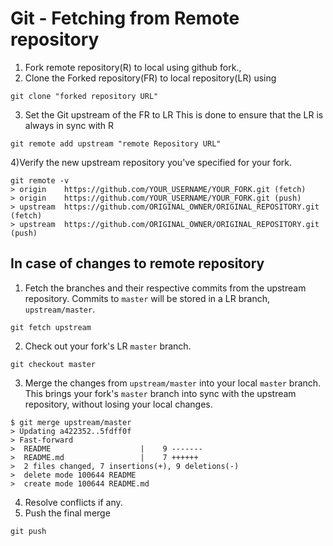 # Git - Fetching from Remote repository

1) Fork  remote repository(R) to local using github fork.,
2) Clone the Forked repository(FR) to local repository(LR) using

```
git clone "forked repository URL"
```
3) Set the Git upstream of the FR to LR This is done to ensure that the LR is always in sync with R

```
git remote add upstream "remote Repository URL"
```

4)Verify the new upstream repository you've specified for your fork.

```
git remote -v
> origin    https://github.com/YOUR_USERNAME/YOUR_FORK.git (fetch)
> origin    https://github.com/YOUR_USERNAME/YOUR_FORK.git (push)
> upstream  https://github.com/ORIGINAL_OWNER/ORIGINAL_REPOSITORY.git (fetch)
> upstream  https://github.com/ORIGINAL_OWNER/ORIGINAL_REPOSITORY.git (push)
```
## In case of changes to remote repository
1) Fetch the branches and their respective commits from the upstream repository. Commits to `master` will be stored in a LR branch, `upstream/master`.
```
git fetch upstream
```
2) Check out your fork's LR `master` branch.
```shell
git checkout master
```
3) Merge the changes from `upstream/master` into your local `master` branch. This brings your fork's `master` branch into sync with the upstream repository, without losing your local changes.
```shell
$ git merge upstream/master
> Updating a422352..5fdff0f
> Fast-forward
>  README                    |    9 -------
>  README.md                 |    7 ++++++
>  2 files changed, 7 insertions(+), 9 deletions(-)
>  delete mode 100644 README
>  create mode 100644 README.md
```
4)  Resolve conflicts if any.
5)  Push the final merge
```
git push
```




<!--stackedit_data:
eyJoaXN0b3J5IjpbLTE3OTk0Nzk4MjUsNDIxODg1OV19
-->